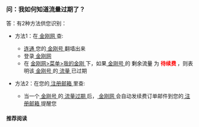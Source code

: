 ### 问：我如何知道流量过期了？
答：有2种方法供您识别：

- 方法1：在[ 金刚网 ](https://github.com/a2zitpro/web/blob/master/kksitecn.md)查:

  - [ 连通 ](https://a2zitpro.github.io/web/usageofkkid)您的[ 金刚号 ](https://a2zitpro.github.io/web/kkid)翻墙出来
  - 登录[ 金刚网 ](https://a2zitpro.github.io/web/kksitecn)
  - 在 [ 金刚网>菜单>我的金刚 ](https://www.atozitpro.net/zh/my-account/)下，如果[ 金刚号 ](https://a2zitpro.github.io/web/kkid)的<font color="Black"> 剩余流量 </font> 为 <font color="Red"><strong> 待续费 </strong></font>，则表明该[ 金刚号 ](https://a2zitpro.github.io/web/kkid)的[ 流量 ](https://a2zitpro.github.io/web/kkdatatraffic)已过期

- 方法2：在您的[ 注册邮箱 ](https://a2zitpro.github.io/web/emailaddressforregonkksitecn)里查:
  - 当一个[ 金刚号 ](https://a2zitpro.github.io/web/kkid)的[ 流量过期 ](https://a2zitpro.github.io/web/kkdatatrafficexpired)后，[ 金刚网 ](https://a2zitpro.github.io/web/kksitecn)会自动发续费订单邮件到您的[ 注册邮箱 ](https://a2zitpro.github.io/web/emailaddressforregonkksitecn)提醒您

#### 推荐阅读
